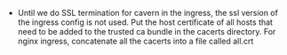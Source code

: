 
* Until we do SSL termination for cavern in the ingress, the ssl version of the ingress config is not used.  Put the host certificate of all hosts that need to be added to the trusted ca bundle in the cacerts directory.  For nginx ingress, concatenate all the cacerts into a file called all.crt
